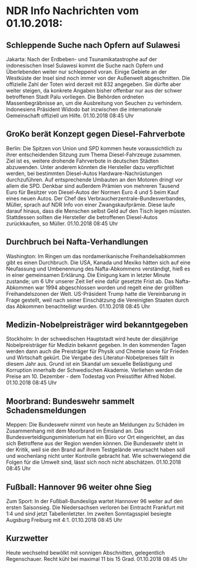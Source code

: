 # NDR Info Nachrichten vom 01.10.2018:


## Schleppende Suche nach Opfern auf Sulawesi
Jakarta: Nach der Erdbeben- und Tsunamikatastrophe auf der indonesischen Insel Sulawesi kommt die Suche nach Opfern und Überlebenden weiter nur schleppend voran. Einige Gebiete an der Westküste der Insel sind noch immer von der Außenwelt abgeschnitten. Die offizielle Zahl der Toten wird derzeit mit 832 angegeben. Sie dürfte aber weiter steigen, da konkrete Angaben bisher offenbar nur aus der schwer betroffenen Stadt Palu vorliegen. Die Behörden ordneten Massenbegräbnisse an, um die Ausbreitung von Seuchen zu verhindern. Indonesiens Präsident Widodo bat inzwischen die internationale Gemeinschaft offiziell um Hilfe. 01.10.2018 08:45 Uhr 

## GroKo berät Konzept gegen Diesel-Fahrverbote
Berlin:	Die Spitzen von Union und SPD kommen heute voraussichtlich zu ihrer entscheidenden Sitzung zum Thema Diesel-Fahrzeuge zusammen. Ziel ist es, weitere drohende Fahrverbote in deutschen Städten abzuwenden. Unter anderem könnten die Hersteller dazu verpflichtet werden, bei bestimmten Diesel-Autos Hardware-Nachrüstungen durchzuführen. Auf entsprechende Umbauten an den Motoren dringt vor allem die SPD. Denkbar sind außerdem Prämien von mehreren Tausend Euro für Besitzer von Diesel-Autos der Normen Euro 4 und 5 beim Kauf eines neuen Autos. Der Chef des Verbraucherzentrale-Bundesverbandes, Müller, sprach auf NDR Info von einer Zwangskaufprämie. Diese laufe darauf hinaus, dass die Menschen selbst Geld auf den Tisch legen müssten. Stattdessen sollten die Hersteller die betroffenen Diesel-Autos zurückkaufen, so Müller. 01.10.2018 08:45 Uhr 

## Durchbruch bei Nafta-Verhandlungen
Washington: Im Ringen um das nordamerikanische Freihandelsabkommen gibt es einen Durchbruch. Die USA, Kanada und Mexiko hätten sich auf eine Neufassung und Umbenennung des Nafta-Abkommens verständigt, hieß es in einer gemeinsamen Erklärung. Die Einigung kam in letzter Minute zustande; um 6 Uhr unserer Zeit lief eine dafür gesetzte Frist ab. Das Nafta-Abkommen war 1994 abgeschlossen worden und regelt eine der größten Freihandelszonen der Welt. US-Präsident Trump hatte die Vereinbarung in Frage gestellt, weil nach seiner Einschätzung die Vereinigten Staaten durch das Abkommen benachteiligt wurden. 01.10.2018 08:45 Uhr 

## Medizin-Nobelpreisträger wird bekanntgegeben
Stockholm: In der schwedischen Hauptstadt wird heute der diesjährige Nobelpreisträger für Medizin bekannt gegeben. In den kommenden Tagen werden dann auch die Preisträger für Physik und Chemie sowie für Frieden und Wirtschaft gekürt. Die Vergabe des Literatur-Nobelpreises fällt in diesem Jahr aus. Grund ist ein Skandal um sexuelle Belästigung und Korruption innerhalb der Schwedischen Akademie. Verliehen werden die Preise am 10. Dezember - dem Todestag von Preisstifter Alfred Nobel. 01.10.2018 08:45 Uhr 

## Moorbrand: Bundeswehr sammelt Schadensmeldungen
Meppen:	Die Bundeswehr nimmt von heute an Meldungen zu Schäden im Zusammenhang mit dem Moorbrand im Emsland an. Das Bundesverteidigungsministerium hat ein Büro vor Ort eingerichtet, an das sich Betroffene aus der Region wenden können. Die Bundeswehr steht in der Kritik, weil sie den Brand auf ihrem Testgelände verursacht haben soll und wochenlang nicht unter Kontrolle gebracht hat. Wie schwerwiegend die Folgen für die Umwelt sind, lässt sich noch nicht abschätzen. 01.10.2018 08:45 Uhr 

## Fußball: Hannover 96 weiter ohne Sieg
Zum Sport: In der Fußball-Bundesliga wartet Hannover 96 weiter auf den ersten Saisonsieg. Die Niedersachsen verloren bei Eintracht Frankfurt mit 1:4 und sind jetzt Tabellenletzter. Im zweiten Sonntagsspiel besiegte Augsburg Freiburg mit 4:1. 01.10.2018 08:45 Uhr 

## Kurzwetter
Heute wechselnd bewölkt mit sonnigen Abschnitten, gelegentlich Regenschauer. Recht kühl bei maximal 11 bis 15 Grad. 01.10.2018 08:45 Uhr 
